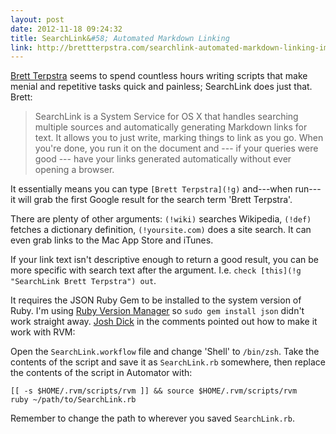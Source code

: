 ```yaml
---
layout: post
date: 2012-11-18 09:24:32
title: SearchLink&#58; Automated Markdown Linking
link: http://brettterpstra.com/searchlink-automated-markdown-linking-improved/
---
```


[Brett Terpstra][] seems to spend countless hours writing scripts that make menial and repetitive tasks quick and painless; SearchLink does just that. Brett:

> SearchLink is a System Service for OS X that handles searching multiple sources and automatically generating Markdown links for text. It allows you to just write, marking things to link as you go. When you're done, you run it on the document and --- if your queries were good --- have your links generated automatically without ever opening a browser.

It essentially means you can type `[Brett Terpstra](!g)` and---when run---it will grab the first Google result for the search term 'Brett Terpstra'.

There are plenty of other arguments: `(!wiki)` searches Wikipedia, `(!def)` fetches a dictionary definition, `(!yoursite.com)` does a site search. It can even grab links to the Mac App Store and iTunes.

If your link text isn't descriptive enough to return a good result, you can be more specific with search text after the argument. I.e. `check [this](!g "SearchLink Brett Terpstra") out`.

It requires the JSON Ruby Gem to be installed to the system version of Ruby. I'm using [Ruby Version Manager][RVM] so `sudo gem install json` didn't work straight away. [Josh Dick] in the comments pointed out how to make it work with RVM:

Open the `SearchLink.workflow` file and change 'Shell' to `/bin/zsh`. Take the contents of the script and save it as `SearchLink.rb` somewhere, then replace the contents of the script in Automator with:

	[[ -s $HOME/.rvm/scripts/rvm ]] && source $HOME/.rvm/scripts/rvm
	ruby ~/path/to/SearchLink.rb

Remember to change the path to wherever you saved `SearchLink.rb`.

[Brett Terpstra]: http://brettterpstra.com/
[Josh Dick]: http://joshdick.net/
[RVM]: https://rvm.io/ "RVM"